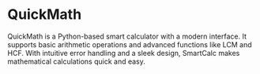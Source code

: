 # QuickMath
QuickMath is a Python-based smart calculator with a modern interface. It supports basic arithmetic operations and advanced functions like LCM and HCF. With intuitive error handling and a sleek design, SmartCalc makes mathematical calculations quick and easy.
